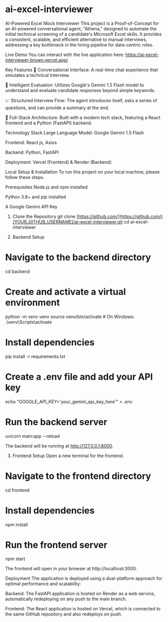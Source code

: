# ai-excel-interviewer
AI-Powered Excel Mock Interviewer
This project is a Proof-of-Concept for an AI-powered conversational agent, "Athena," designed to automate the initial technical screening of a candidate's Microsoft Excel skills. It provides a consistent, scalable, and efficient alternative to manual interviews, addressing a key bottleneck in the hiring pipeline for data-centric roles.

Live Demo
You can interact with the live application here: https://ai-excel-interviewer-brown.vercel.app/

Key Features
🤖 Conversational Interface: A real-time chat experience that simulates a technical interview.

🧠 Intelligent Evaluation: Utilizes Google's Gemini 1.5 Flash model to understand and evaluate candidate responses beyond simple keywords.

📈 Structured Interview Flow: The agent introduces itself, asks a series of questions, and can provide a summary at the end.

🔁 Full-Stack Architecture: Built with a modern tech stack, featuring a React frontend and a Python (FastAPI) backend.

Technology Stack
Large Language Model: Google Gemini 1.5 Flash

Frontend: React.js, Axios

Backend: Python, FastAPI

Deployment: Vercel (Frontend) & Render (Backend)

Local Setup & Installation
To run this project on your local machine, please follow these steps.

Prerequisites
Node.js and npm installed

Python 3.8+ and pip installed

A Google Gemini API Key

1. Clone the Repository
git clone [https://github.com/](https://github.com/)[YOUR_GITHUB_USERNAME]/ai-excel-interviewer.git
cd ai-excel-interviewer

2. Backend Setup
# Navigate to the backend directory
cd backend

# Create and activate a virtual environment
python -m venv venv
source venv/bin/activate  # On Windows: .\venv\Scripts\activate

# Install dependencies
pip install -r requirements.txt

# Create a .env file and add your API key
echo "GOOGLE_API_KEY='your_gemini_api_key_here'" > .env

# Run the backend server
uvicorn main:app --reload

The backend will be running at http://127.0.0.1:8000.

3. Frontend Setup
Open a new terminal for the frontend.

# Navigate to the frontend directory
cd frontend

# Install dependencies
npm install

# Run the frontend server
npm start

The frontend will open in your browser at http://localhost:3000.

Deployment
The application is deployed using a dual-platform approach for optimal performance and scalability:

Backend: The FastAPI application is hosted on Render as a web service, automatically redeploying on any push to the main branch.

Frontend: The React application is hosted on Vercel, which is connected to the same GitHub repository and also redeploys on push.